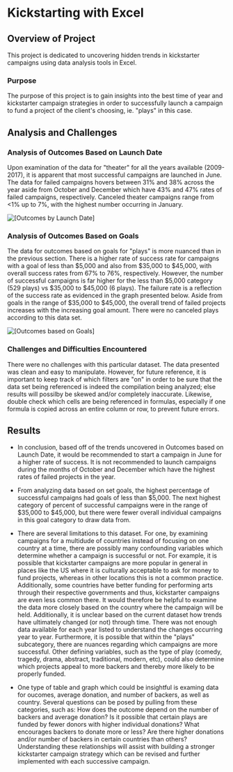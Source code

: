 # Kickstarting with Excel

## Overview of Project
This project is dedicated to uncovering hidden trends in kickstarter campaigns using data analysis tools in Excel.
### Purpose
The purpose of this project is to gain insights into the best time of year and kickstarter campaign strategies in order to successfully launch a campaign to fund a project of the client's choosing, ie. "plays" in this case.
## Analysis and Challenges

### Analysis of Outcomes Based on Launch Date
Upon examination of the data for "theater" for all the years available (2009-2017), it is apparent that most successful campaigns are launched in June. The data for failed campaigns hovers between 31% and 38% across the year aside from October and December which have 43% and 47% rates of failed campaigns, respectively. Canceled theater campaigns range from <1% up to 7%, with the highest number occurring in January.

![[Outcomes by Launch Date]](https://github.com/Shelka4444/test2/blob/main/Resources/Theater_Outcomes_vs_Launch.png)

### Analysis of Outcomes Based on Goals
The data for outcomes based on goals for "plays" is more nuanced than in the previous section. There is a higher rate of success rate for campaigns with a goal of less than $5,000 and also from $35,000 to $45,000, with overall success rates from 67% to 76%, respectively. However, the number of successful campaigns is far higher for the less than $5,000 category (529 plays) vs $35,000 to $45,000 (6 plays). The failure rate is a reflection of the success rate as evidenced in the graph presented below. Aside from goals in the range of $35,000 to $45,000, the overall trend of failed projects increases with the increasing goal amount. There were no canceled plays according to this data set.

![[Outcomes based on Goals]](https://github.com/Shelka4444/test2/blob/main/Resources/Outcomes_vs_Goals.png)

### Challenges and Difficulties Encountered
There were no challenges with this particular dataset. The data presented was clean and easy to manipulate. However, for future reference, it is important to keep track of which filters are "on" in order to be sure that the data set being referenced is indeed the compilation being analyzed; else results will possilby be skewed and/or completely inaccurate. Likewise, double check which cells are being referenced in formulas, especially if one formula is copied across an entire column or row, to prevent future errors.
## Results

- In conclusion, based off of the trends uncovered in Outcomes based on Launch Date, it would be recommended to start a campaign in June for a higher rate of success. It is not recommended to launch campaigns during the months of October and December which have the highest rates of failed projects in the year.

- From analyzing data based on set goals, the highest percentage of successful campaigns had goals of less than $5,000. The next highest category of percent of successful campaigns were in the range of $35,000 to $45,000, but there were fewer overall individual campaigns in this goal category to draw data from.

- There are several limitations to this dataset. For one, by examining campaigns for a multidude of countries instead of focusing on one country at a time, there are possibly many confounding variables which determine whether a campaign is successful or not. For example, it is possible that kickstarter campaigns are more popular in general in places like the US where it is culturally acceptable to ask for money to fund projects, whereas in other locations this is not a common practice. Additionally, some countries have better funding for performing arts through their respective governments and thus, kickstarter campaigns are even less common there. It would therefore be helpful to examine the data more closely based on the country where the campaign will be held. Additionally, it is unclear based on the current dataset how trends have ultimately changed (or not) through time. There was not enough data available for each year listed to understand the changes occurring year to year. Furthermore, it is possible that within the "plays" subcategory, there are nuances regarding which campaigns are more successful. Other defining variables, such as the type of play (comedy, tragedy, drama, abstract, traditional, modern, etc), could also determine which projects appeal to more backers and thereby more likely to be properly funded.
- One type of table and graph which could be insightful is examing data for oucomes,  average donation, and number of backers, as well as country. Several questions can be posed by pulling from these categories, such as: How does the outcome depend on the number of backers and average donation? Is it possible that certain plays are funded by fewer donors with higher individual donations? What encourages backers to donate more or less? Are there higher donations and/or number of backers in certain countries than others? Understanding these relationships will assist with building a stronger kickstarter campaign strategy which can be revised and further implemented with each successive campaign. 
